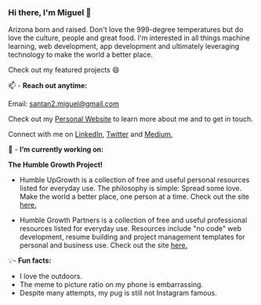 ### Hi there, I'm Miguel 👋

Arizona born and raised. Don't love the 999-degree temperatures but do love the culture, people and great food. I'm interested in all things machine learning, web development, app development and ultimately leveraging technology to make the world a better place. 

Check out my featured projects 😄

📫 - **Reach out anytime:**

Email: santan2.miguel@gmail.com

Check out my [Personal Website](https://www.miguelasantana.com) to learn more about me and to get in touch.

Connect with me on [LinkedIn](https://www.linkedin.com/in/miguel-angel-santana-ii-mba-51467276/), [Twitter](https://twitter.com/msantana_ds) and [Medium.](https://miguelangelsantana.medium.com/)

🔭 - **I’m currently working on:**

**The Humble Growth Project!**

* Humble UpGrowth is a collection of free and useful personal resources listed for everyday use. The philosophy is simple: Spread some love. Make the world a better place, one person at a time. Check out the site [here.](https://www.humbleupgrowth.com)

* Humble Growth Partners is a collection of free and useful professional resources listed for everyday use. Resources include "no code" web development, resume building and project management templates for personal and business use. Check out the site [here.](https://www.humblegrowthpartners.com) 

💡- **Fun facts:**

* I love the outdoors.
* The meme to picture ratio on my phone is embarrassing.
* Despite many attempts, my pug is still not Instagram famous.

<!--
**miguelangelsantana/miguelangelsantana** is a ✨ _special_ ✨ repository because its `README.md` (this file) appears on your GitHub profile.

Here are some ideas to get you started:

- 🔭 I’m currently working on ...
- 🌱 I’m currently learning ...
- 👯 I’m looking to collaborate on ...
- 🤔 I’m looking for help with ...
- 💬 Ask me about ...
- 📫 How to reach me: ...
- 😄 Pronouns: ...
- ⚡ Fun fact: ...
-->
